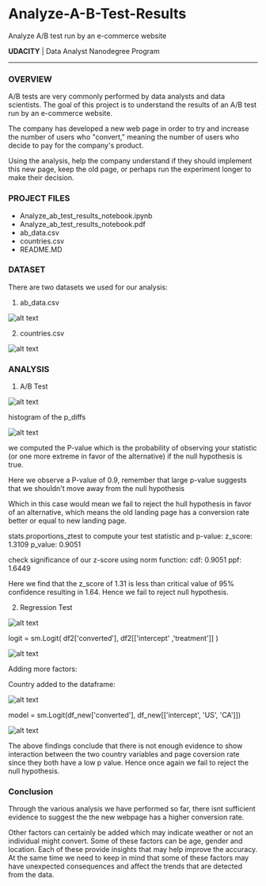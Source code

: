 # Analyze-A-B-Test-Results
Analyze A/B test run by an e-commerce website

**UDACITY** | Data Analyst Nanodegree Program

---

### OVERVIEW

A/B tests are very commonly performed by data analysts and data scientists. The goal of this project is to understand the results of an A/B test run by an e-commerce website. 

The company has developed a new web page in order to try and increase the number of users who "convert," meaning the number of users who decide to pay for the company's product.

Using the analysis, help the company understand if they should implement this new page, keep the old page, or perhaps run the experiment longer to make their decision.

### PROJECT FILES
<ul>
  <li>Analyze_ab_test_results_notebook.ipynb</li>
  <li>Analyze_ab_test_results_notebook.pdf</li>
  <li>ab_data.csv</li>
  <li>countries.csv</li>
  <li>README.MD</li>
</ul>

### DATASET
There are two datasets we used for our analysis:

1. ab_data.csv

![alt text](https://github.com/allaydesai/Analyze-A-B-Test-Results/images/ab_data.PNG)

2. countries.csv

![alt text](https://github.com/allaydesai/Analyze-A-B-Test-Results/images/Country.PNG)

### ANALYSIS

1. A/B Test

![alt text](https://github.com/allaydesai/Analyze-A-B-Test-Results/images/A_B_test.PNG)

histogram of the p_diffs

![alt text](https://github.com/allaydesai/Analyze-A-B-Test-Results/images/test_plot.PNG)

we computed the P-value which is the probability of observing your statistic (or one more extreme in favor of the alternative) if the null hypothesis is true.

Here we observe a P-value of 0.9, remember that large p-value suggests that we shouldn't move away from the null hypothesis

Which in this case would mean we fail to reject the hull hypothesis in favor of an alternative, which means the old landing page has a conversion rate better or equal to new landing page.

stats.proportions_ztest to compute your test statistic and p-value:
z_score: 1.3109
p_value: 0.9051

check significance of our z-score using norm function:
cdf: 0.9051
ppf: 1.6449

Here we find that the z_score of 1.31 is less than critical value of 95% confidence resulting in 1.64. Hence we fail to reject null hypothesis.

2. Regression Test

![alt text](https://github.com/allaydesai/Analyze-A-B-Test-Results/images/RegHyp.PNG)

logit = sm.Logit( df2['converted'], df2[['intercept' ,'treatment']] )

![alt text](https://github.com/allaydesai/Analyze-A-B-Test-Results/images/RegressionResult.PNG)

Adding more factors:

Country added to the dataframe:

![alt text](https://github.com/allaydesai/Analyze-A-B-Test-Results/images/combined.PNG)

model = sm.Logit(df_new['converted'], df_new[['intercept', 'US', 'CA']])

![alt text](https://github.com/allaydesai/Analyze-A-B-Test-Results/images/RegressionResult2.PNG)

The above findings conclude that there is not enough evidence to show interaction between the two country variables and page coversion rate since they both have a low p value. Hence once again we fail to reject the null hypothesis.

### Conclusion

Through the various analysis we have performed so far, there isnt sufficient evidence to suggest the the new webpage has a higher conversion rate.

Other factors can certainly be added which may indicate weather or not an individual might convert. Some of these factors can be age, gender and location. Each of these provide insights that may help improve the accuracy. At the same time we need to keep in mind that some of these factors may have unexpected consequences and affect the trends that are detected from the data.
